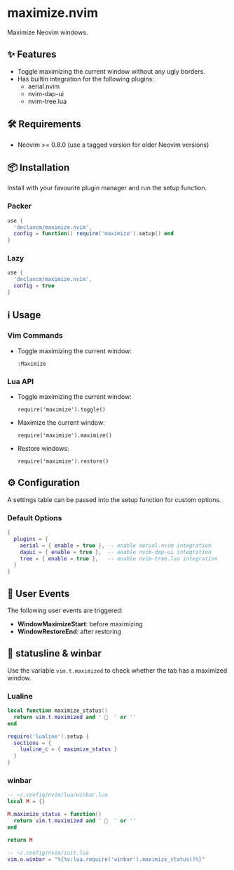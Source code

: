 # maximize.nvim

Maximize Neovim windows.

## ✨ Features

* Toggle maximizing the current window without any ugly borders.
* Has builtin integration for the following plugins:
  * aerial.nvim
  * nvim-dap-ui
  * nvim-tree.lua

## 🛠️ Requirements

* Neovim >= 0.8.0 (use a tagged version for older Neovim versions)

## 📦 Installation

Install with your favourite plugin manager and run the setup function.

### Packer

```lua
use {
  'declancm/maximize.nvim',
  config = function() require('maximize').setup() end
}
```

### Lazy

```lua
use {
  'declancm/maximize.nvim',
  config = true
}
```

## ℹ️ Usage

### Vim Commands

* Toggle maximizing the current window:

  `:Maximize`

### Lua API

* Toggle maximizing the current window:

  `require('maximize').toggle()`

* Maximize the current window:

  `require('maximize').maximize()`

* Restore windows:

  `require('maximize').restore()`

## ⚙️  Configuration

A settings table can be passed into the setup function for custom options.

### Default Options

```lua
{
  plugins = {
    aerial = { enable = true }, -- enable aerial.nvim integration
    dapui = { enable = true },  -- enable nvim-dap-ui integration
    tree = { enable = true },   -- enable nvim-tree.lua integration
  }
}
```

## 📅 User Events

The following user events are triggered:

* **WindowMaximizeStart**: before maximizing
* **WindowRestoreEnd**: after restoring

## 🚥 statusline & winbar

Use the variable `vim.t.maximized` to check whether the tab has a maximized window.

### Lualine

```lua
local function maximize_status()
  return vim.t.maximized and '   ' or ''
end

require('lualine').setup {
  sections = {
    lualine_c = { maximize_status }
  }
}
```

### winbar

```lua
-- ~/.config/nvim/lua/winbar.lua
local M = {}

M.maximize_status = function()
  return vim.t.maximized and '   ' or ''
end

return M

-- ~/.config/nvim/init.lua
vim.o.winbar = "%{%v:lua.require('winbar').maximize_status()%}"
```
